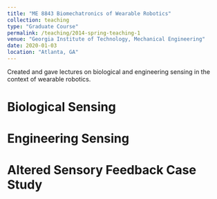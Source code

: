 ```yaml
---
title: "ME 8843 Biomechatronics of Wearable Robotics"
collection: teaching
type: "Graduate Course"
permalink: /teaching/2014-spring-teaching-1
venue: "Georgia Institute of Technology, Mechanical Engineering"
date: 2020-01-03
location: "Atlanta, GA"
---
```


Created and gave lectures on biological and engineering sensing in the context of wearable robotics.

Biological Sensing
======

Engineering Sensing
======

Altered Sensory Feedback Case Study
======